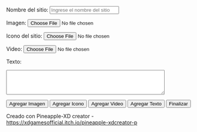 <!DOCTYPE html>
<html>
<head>
  <title>Pineapple-XDcreator</title>
  <!-- Agregamos el ícono del sitio web en la pestaña del navegador -->
  <link rel="icon" type="image/png" id="favicon">
  <style>
    .elemento {
      border: 1px solid #ccc;
      padding: 10px;
      margin: 10px;
    }
  </style>
</head>
<body>
  <!-- Inputs para insertar el nombre del sitio, el contenido y el icono -->
  <label for="sitio-nombre">Nombre del sitio:</label>
  <input type="text" id="sitio-nombre" placeholder="Ingrese el nombre del sitio">

  <label for="imagen">Imagen:</label>
  <input type="file" id="imagen">

  <label for="icono">Icono del sitio:</label>
  <input type="file" id="icono">

  <label for="video">Video:</label>
  <input type="file" id="video">

  <label for="texto">Texto:</label>
  <textarea id="texto" rows="4" cols="50"></textarea>

  <!-- Botones para agregar elementos y guardar el sitio -->
  <button onclick="agregarImagen()">Agregar Imagen</button>
  <button onclick="agregarIcono()">Agregar Icono</button>
  <button onclick="agregarVideo()">Agregar Video</button>
  <button onclick="agregarTexto()">Agregar Texto</button>
  <button onclick="guardarSitio()">Finalizar</button>

  <!-- Contenedor para mostrar los elementos agregados -->
  <div id="contenedor"></div>

<div id="creado-con">
    Creado con Pineapple-XD creator - <a href="path_a_tu_Pineapple-XD_creator" download>https://xdgamesofficial.itch.io/pineapple-xdcreator-p</a>
  </div>

  <!-- JavaScript para agregar elementos y guardar el sitio -->
  <script>
    function agregarImagen() {
      const imagenInput = document.getElementById('imagen');
      const contenedor = document.getElementById('contenedor');
      const imagen = document.createElement('img');
      imagen.className = 'elemento';
      const file = imagenInput.files[0];
      const reader = new FileReader();

      reader.onloadend = function() {
        imagen.src = reader.result;
        imagen.addEventListener('click', function() {
          contenedor.removeChild(imagen);
        });
      };

      if (file) {
        reader.readAsDataURL(file);
        contenedor.appendChild(imagen);
      }
    }

    function agregarIcono() {
      const iconoInput = document.getElementById('icono');
      const favicon = document.getElementById('favicon');
      const file = iconoInput.files[0];
      const reader = new FileReader();

      reader.onloadend = function() {
        favicon.href = reader.result;
      };

      if (file) {
        reader.readAsDataURL(file);
      }
    }

    function agregarVideo() {
      const videoInput = document.getElementById('video');
      const contenedor = document.getElementById('contenedor');
      const video = document.createElement('video');
      video.className = 'elemento';
      const file = videoInput.files[0];
      const reader = new FileReader();

      reader.onloadend = function() {
        video.src = reader.result;
        video.controls = true;
        video.addEventListener('click', function() {
          contenedor.removeChild(video);
        });
      };

      if (file) {
        reader.readAsDataURL(file);
        contenedor.appendChild(video);
      }
    }

    function agregarTexto() {
      const textoInput = document.getElementById('texto');
      const contenedor = document.getElementById('contenedor');
      const texto = document.createElement('p');
      texto.className = 'elemento';
      texto.innerText = textoInput.value;
      texto.addEventListener('click', function() {
        contenedor.removeChild(texto);
      });
      contenedor.appendChild(texto);
    }

    function guardarSitio() {
      const sitioNombre = document.getElementById('sitio-nombre').value;
      const contenedor = document.getElementById('contenedor').innerHTML;
      const contenidoHTML = `
        <!DOCTYPE html>
        <html>
        <head>
          <title>${sitioNombre}</title>
          <!-- Agregamos el ícono del sitio web en la pestaña del navegador -->
          <link rel="icon" type="image/png" href="${document.getElementById('favicon').href}">
        </head>
<div id="creado-con">
    Creado con Pineapple-XD creator - <a href="path_a_tu_Pineapple-XD_creator" download>https://xdgamesofficial.itch.io/pineapple-xdcreator-p</a>
  </div>
        <body>
          ${contenedor}
        </body>
        </html>
      `;
      const blob = new Blob([contenidoHTML], { type: 'text/html' });
      const a = document.createElement('a');
      a.href = URL.createObjectURL(blob);
      a.download = sitioNombre + 'Pineapple.html';
      a.click();
    }
  </script>
</body>
</html>
